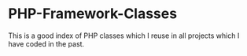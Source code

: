 # PHP-Framework-Classes
This is a good index of PHP classes which I reuse in all projects which I have coded in the past.
